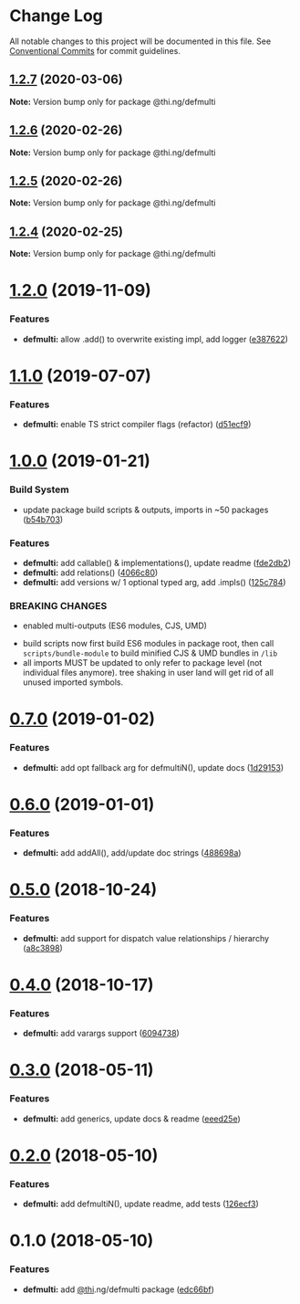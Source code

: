# Change Log

All notable changes to this project will be documented in this file.
See [Conventional Commits](https://conventionalcommits.org) for commit guidelines.

## [1.2.7](https://github.com/thi-ng/umbrella/compare/@thi.ng/defmulti@1.2.6...@thi.ng/defmulti@1.2.7) (2020-03-06)

**Note:** Version bump only for package @thi.ng/defmulti





## [1.2.6](https://github.com/thi-ng/umbrella/compare/@thi.ng/defmulti@1.2.5...@thi.ng/defmulti@1.2.6) (2020-02-26)

**Note:** Version bump only for package @thi.ng/defmulti





## [1.2.5](https://github.com/thi-ng/umbrella/compare/@thi.ng/defmulti@1.2.4...@thi.ng/defmulti@1.2.5) (2020-02-26)

**Note:** Version bump only for package @thi.ng/defmulti





## [1.2.4](https://github.com/thi-ng/umbrella/compare/@thi.ng/defmulti@1.2.3...@thi.ng/defmulti@1.2.4) (2020-02-25)

**Note:** Version bump only for package @thi.ng/defmulti





# [1.2.0](https://github.com/thi-ng/umbrella/compare/@thi.ng/defmulti@1.1.4...@thi.ng/defmulti@1.2.0) (2019-11-09)

### Features

* **defmulti:** allow .add() to overwrite existing impl, add logger ([e387622](https://github.com/thi-ng/umbrella/commit/e387622d3ad44bc0df029c5ba641244dc12c6353))

# [1.1.0](https://github.com/thi-ng/umbrella/compare/@thi.ng/defmulti@1.0.9...@thi.ng/defmulti@1.1.0) (2019-07-07)

### Features

* **defmulti:** enable TS strict compiler flags (refactor) ([d51ecf9](https://github.com/thi-ng/umbrella/commit/d51ecf9))

# [1.0.0](https://github.com/thi-ng/umbrella/compare/@thi.ng/defmulti@0.7.0...@thi.ng/defmulti@1.0.0) (2019-01-21)

### Build System

* update package build scripts & outputs, imports in ~50 packages ([b54b703](https://github.com/thi-ng/umbrella/commit/b54b703))

### Features

* **defmulti:** add callable() & implementations(), update readme ([fde2db2](https://github.com/thi-ng/umbrella/commit/fde2db2))
* **defmulti:** add relations() ([4066c80](https://github.com/thi-ng/umbrella/commit/4066c80))
* **defmulti:** add versions w/ 1 optional typed arg, add .impls() ([125c784](https://github.com/thi-ng/umbrella/commit/125c784))

### BREAKING CHANGES

* enabled multi-outputs (ES6 modules, CJS, UMD)

- build scripts now first build ES6 modules in package root, then call
  `scripts/bundle-module` to build minified CJS & UMD bundles in `/lib`
- all imports MUST be updated to only refer to package level
  (not individual files anymore). tree shaking in user land will get rid of
  all unused imported symbols.

# [0.7.0](https://github.com/thi-ng/umbrella/compare/@thi.ng/defmulti@0.6.0...@thi.ng/defmulti@0.7.0) (2019-01-02)

### Features

* **defmulti:** add opt fallback arg for defmultiN(), update docs ([1d29153](https://github.com/thi-ng/umbrella/commit/1d29153))

# [0.6.0](https://github.com/thi-ng/umbrella/compare/@thi.ng/defmulti@0.5.1...@thi.ng/defmulti@0.6.0) (2019-01-01)

### Features

* **defmulti:** add addAll(), add/update doc strings ([488698a](https://github.com/thi-ng/umbrella/commit/488698a))

# [0.5.0](https://github.com/thi-ng/umbrella/compare/@thi.ng/defmulti@0.4.1...@thi.ng/defmulti@0.5.0) (2018-10-24)

### Features

* **defmulti:** add support for dispatch value relationships / hierarchy ([a8c3898](https://github.com/thi-ng/umbrella/commit/a8c3898))

# [0.4.0](https://github.com/thi-ng/umbrella/compare/@thi.ng/defmulti@0.3.11...@thi.ng/defmulti@0.4.0) (2018-10-17)

### Features

* **defmulti:** add varargs support ([6094738](https://github.com/thi-ng/umbrella/commit/6094738))

<a name="0.3.0"></a>
# [0.3.0](https://github.com/thi-ng/umbrella/compare/@thi.ng/defmulti@0.2.0...@thi.ng/defmulti@0.3.0) (2018-05-11)

### Features

* **defmulti:** add generics, update docs & readme ([eeed25e](https://github.com/thi-ng/umbrella/commit/eeed25e))

<a name="0.2.0"></a>
# [0.2.0](https://github.com/thi-ng/umbrella/compare/@thi.ng/defmulti@0.1.0...@thi.ng/defmulti@0.2.0) (2018-05-10)

### Features

* **defmulti:** add defmultiN(), update readme, add tests ([126ecf3](https://github.com/thi-ng/umbrella/commit/126ecf3))

<a name="0.1.0"></a>
# 0.1.0 (2018-05-10)

### Features

* **defmulti:** add [@thi](https://github.com/thi).ng/defmulti package ([edc66bf](https://github.com/thi-ng/umbrella/commit/edc66bf))
